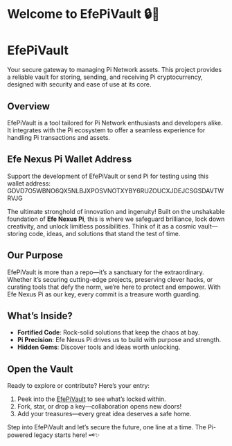 # Welcome to EfePiVault 🔒🌌

# EfePiVault

Your secure gateway to managing Pi Network assets. This project provides a reliable vault for storing, sending, and receiving Pi cryptocurrency, designed with security and ease of use at its core.

## Overview

EfePiVault is a tool tailored for Pi Network enthusiasts and developers alike. It integrates with the Pi ecosystem to offer a seamless experience for handling Pi transactions and assets.

## Efe Nexus Pi Wallet Address

Support the development of EfePiVault or send Pi for testing using this wallet address:  GDVD7O5WBNO6QX5NLBJXPOSVNOTXYBY6RUZOUCXJDEJCSGSDAVTWRVJG

The ultimate stronghold of innovation and ingenuity! Built on the unshakable foundation of **Efe Nexus Pi**, this is where we safeguard brilliance, lock down creativity, and unlock limitless possibilities. Think of it as a cosmic vault—storing code, ideas, and solutions that stand the test of time.

## Our Purpose
EfePiVault is more than a repo—it’s a sanctuary for the extraordinary. Whether it’s securing cutting-edge projects, preserving clever hacks, or curating tools that defy the norm, we’re here to protect and empower. With Efe Nexus Pi as our key, every commit is a treasure worth guarding.

## What’s Inside?
- **Fortified Code**: Rock-solid solutions that keep the chaos at bay.
- **Pi Precision**: Efe Nexus Pi drives us to build with purpose and strength.
- **Hidden Gems**: Discover tools and ideas worth unlocking.

## Open the Vault
Ready to explore or contribute? Here’s your entry:
1. Peek into the [EfePiVault](#) to see what’s locked within.
2. Fork, star, or drop a key—collaboration opens new doors!
3. Add your treasures—every great idea deserves a safe home.

Step into EfePiVault and let’s secure the future, one line at a time. The Pi-powered legacy starts here! 🗝️✨
